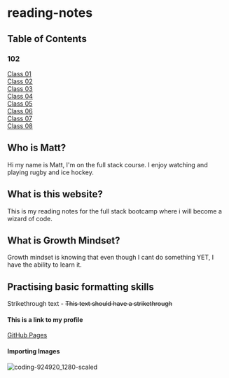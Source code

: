 # reading-notes

## Table of Contents

### 102
[Class 01](https://mattsurtees996.github.io/reading-notes/102/class-01)  
[Class 02](https://mattsurtees996.github.io/reading-notes/102/class-02)  
[Class 03](https://mattsurtees996.github.io/reading-notes/102/class-03)  
[Class 04](https://mattsurtees996.github.io/reading-notes/102/class-04)  
[Class 05](https://mattsurtees996.github.io/reading-notes/102/class-05)  
[Class 06](https://mattsurtees996.github.io/reading-notes/102/class-06)  
[Class 07](https://mattsurtees996.github.io/reading-notes/102/class-07)  
[Class 08](https://mattsurtees996.github.io/reading-notes/102/class-08)  

## Who is Matt?

Hi my name is Matt, I'm on the full stack course.
I enjoy watching and playing rugby and ice hockey.

## What is this website?

This is my reading notes for the full stack bootcamp where i will become a wizard of code.

## What is Growth Mindset?

Growth mindset is knowing that even though I cant do something YET, I have the ability to learn it.

## Practising basic formatting skills

Strikethrough text - ~~This text should have a strikethrough~~

#### This is a link to my profile 

[GitHub Pages](https://github.com/mattsurtees996)

#### Importing Images

![coding-924920_1280-scaled](https://user-images.githubusercontent.com/122787688/212668799-5b8bf149-958c-48ef-b312-e4a3179c1746.png)
